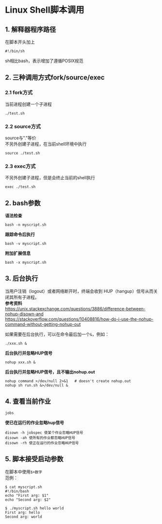 # Linux Shell脚本调用
## 1. 解释器程序路径
在脚本开头加上
```
#!/bin/sh
```
sh相比bash，表示增加了遵循POSIX规范

## 2. 三种调用方式fork/source/exec
### 2.1 fork方式
当前进程创建一个子进程
```
./test.sh
```

### 2.2 source方式
source与"."等价  
不另外创建子进程，在当前shell环境中执行  
```
source ./test.sh
```

### 2.3 exec方式
不另外创建子进程，但是会终止当前的shell执行  
```
exec ./test.sh
```

## 2. bash参数
**语法检查**  
```
bash -n myscript.sh
```
**跟踪命令后执行**  
```
bash -v myscript.sh
```
**附加扩展信息**  
```
bash -x myscript.sh
```

## 3. 后台执行
当用户注销（logout）或者网络断开时，终端会收到 HUP（hangup）信号从而关闭其所有子进程。  
**参考资料**  
https://unix.stackexchange.com/questions/3886/difference-between-nohup-disown-and  
https://stackoverflow.com/questions/10408816/how-do-i-use-the-nohup-command-without-getting-nohup-out  

如果需要在后台执行，可以在命令最后加一个`&`，例如：  
```
./xxx.sh &
```
**后台执行并忽略HUP信号**  
```
nohup xxx.sh &
```
**后台执行并忽略HUP信号，且不输出nohup.out**  
```
nohup command >/dev/null 2>&1   # doesn't create nohup.out
nohup sh run.sh &>/dev/null &
```

## 4. 查看当前作业
```
jobs
```
**使已在运行的作业忽略hup信号**  
```
disown -h jobspec 使某个作业忽略HUP信号
disown -ah 使所有的作业都忽略HUP信号
disown -rh 使正在运行的作业忽略HUP信号
```

## 5. 脚本接受启动参数
在脚本中使用`$+数字`  
范例：  
```shell
$ cat myscript.sh
#!/bin/bash
echo "First arg: $1"
echo "Second arg: $2"

$ ./myscript.sh hello world
First arg: hello
Second arg: world
```




